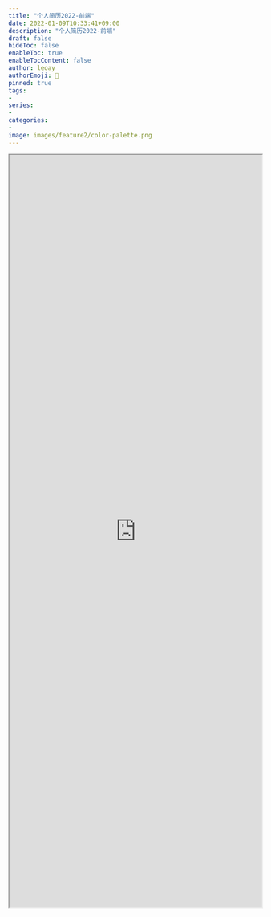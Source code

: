 ```yaml
---
title: "个人简历2022-前端"
date: 2022-01-09T10:33:41+09:00
description: "个人简历2022-前端"
draft: false
hideToc: false
enableToc: true
enableTocContent: false
author: leoay
authorEmoji: 🎅
pinned: true
tags:
- 
series:
- 
categories:
- 
image: images/feature2/color-palette.png
---
```


<iframe style="width:100%;height:1500px" src="https://tech-leoay-cv.vercel.app/" title="W3Schools Free Online Web Tutorials"></iframe>